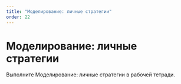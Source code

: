 ```yaml
---
title: "Моделирование: личные стратегии"
order: 22
---
```


# Моделирование: личные стратегии

Выполните Моделирование: личные стратегии в рабочей тетради.